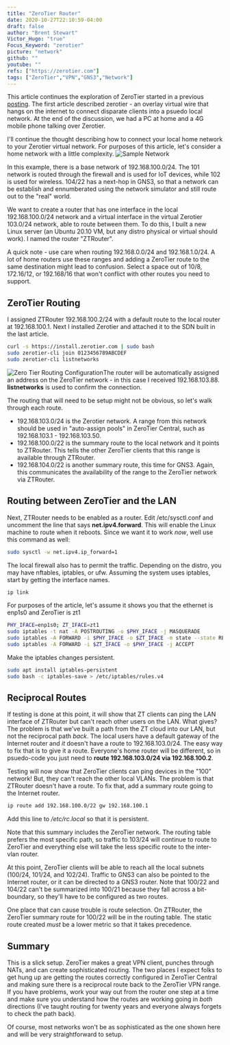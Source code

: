 ```yaml
---
title: "ZeroTier Router"
date: 2020-10-27T22:10:59-04:00
draft: false
author: "Brent Stewart"
Victor_Hugo: "true"
Focus_Keyword: "zerotier"
picture: "network"
github: ""
youtube: ""
refs: ["https://zerotier.com"]
tags: ["ZeroTier","VPN","GNS3","Network"]
---
```

This article continues the exploration of ZeroTier started in a previous [posting](/posts/201027_zerotier/).  The first article described zerotier - an overlay virtual wire that hangs on the internet to connect disparate clients into a psuedo local network.  At the end of the discussion, we had a PC at home and a 4G mobile phone talking over Zerotier.

I'll continue the thought describing how to connect your local home network to your Zerotier virtual network.  For purposes of this article, let's consider a home network with a little complexity.
![Sample Network](/ZeroTier_Routing.png#center)

In this example, there is a base network of 192.168.100.0/24.  The 101 network is routed through the firewall and is used for IoT devices, while 102 is used for wireless.  104/22 has a next-hop in GNS3, so that a network can be establish and ennumberated using the network simulator and still route out to the "real" world.

We want to create a router that has one interface in the local 192.168.100.0/24 network and a virtual interface in the virtual Zerotier 103.0/24 network, able to route between them.  To do this, I built a new Linux server (an Ubuntu 20.10 VM, but any distro physical or virtual should work).  I named the router "ZTRouter".

A quick note - use care when routing 192.168.0.0/24 and 192.168.1.0/24.  A lot of home routers use these ranges and adding a ZeroTier route to the same destination might lead to confusion.  Select a space out of 10/8, 172.16/12, or 192.168/16 that won't conflict with other routes you need to support.

## ZeroTier Routing

I assigned ZTRouter 192.168.100.2/24 with a default route to the local router at 192.168.100.1.  Next I installed Zerotier and attached it to the SDN built in the last article.

```bash
curl -s https://install.zerotier.com | sudo bash  
sudo zerotier-cli join 0123456789ABCDEF
sudo zerotier-cli listnetworks
```

![Zero Tier Routing Configuration](/ZTrouting.png#floatright)The router will be automatically assigned an address on the ZeroTier network - in this case I received 192.168.103.88.  __listnetworks__ is used to confirm the connection.

The routing that will need to be setup might not be obvious, so let's walk through each route.

* 192.168.103.0/24 is the Zerotier network.  A range from this network should be used in "auto-assign pools" in ZeroTier Central, such as 192.168.103.1 - 192.168.103.50.
* 192.168.100.0/22 is the summary route to the local network and it points to ZTRouter.  This tells the other ZeroTier clients that this range is available through ZTRouter.
* 192.168.104.0/22 is another summary route, this time for GNS3.  Again, this communicates the availability of the range to the ZeroTier network via ZTRouter.

## Routing between ZeroTier and the LAN

Next, ZTRouter needs to be enabled as a router.  Edit /etc/sysctl.conf and uncomment the line that says __net.ipv4.forward__.  This will enable the Linux machine to route when it reboots.  Since we want it to work _now_, well use this command as well:
```bash
sudo sysctl -w net.ipv4.ip_forward=1
```

The local firewall also has to permit the traffic.  Depending on the distro, you may have nftables, iptables, or ufw.  Assuming the system uses iptables, start by getting the interface names.
```bash
ip link
```

For purposes of the article, let's assume it shows you that the ethernet is enp1s0 and ZeroTier is zt1
```bash
PHY_IFACE=enp1s0; ZT_IFACE=zt1 
sudo iptables -t nat -A POSTROUTING -o $PHY_IFACE -j MASQUERADE  
sudo iptables -A FORWARD -i $PHY_IFACE -o $ZT_IFACE -m state --state RELATED,ESTABLISHED -j ACCEPT  
sudo iptables -A FORWARD -i $ZT_IFACE -o $PHY_IFACE -j ACCEPT  
```

Make the iptables changes persistent.

```bash
sudo apt install iptables-persistent
sudo bash -c iptables-save > /etc/iptables/rules.v4
```

## Reciprocal Routes

If testing is done at this point, it will show that ZT clients can ping the LAN interface of ZTRouter but can't reach other users on the LAN.  What gives?  The problem is that we've built a path from the ZT cloud into our LAN, but not the reciprocal path _back_.  The local users have a default gateway of the Internet router and _it_ doesn't have a route to 192.168.103.0/24.  The easy way to fix that is to give it a route.  Everyone's home router will be different, so in psuedo-code you just need to __route 192.168.103.0/24 via 192.168.100.2__.

Testing will now show that ZeroTier clients can ping devices in the "100" network!  But, they can't reach the other local VLANs.  The problem is that ZTRouter doesn't have a route.  To fix that, add a summary route going to the Internet router.

```bash
ip route add 192.168.100.0/22 gw 192.168.100.1
```

Add this line to _/etc/rc.local_ so that it is persistent.

Note that this summary includes the ZeroTier network.  The routing table prefers the most specific path, so traffic to 103/24 will continue to route to ZeroTier and everything else will take the less specific route to the inter-vlan router.

At this point, ZeroTier clients will be able to reach all the local subnets (100/24, 101/24, and 102/24).  Traffic to GNS3 can also be pointed to the Internet router, or it can be directed to a GNS3 router.  Note that 100/22 and 104/22 can't be summarized into 100/21 because they fall across a bit-boundary, so they'll have to be configured as two routes.

One place that can cause trouble is route selection.  On ZTRouter, the ZeroTier summary route for 100/22 will be in the routing table.  The static route created _must_ be a lower metric so that it takes precedence.

## Summary
This is a slick setup.  ZeroTier makes a great VPN client, punches through NATs, and can create sophisticated routing.  The two places I expect folks to get hung up are getting the routes correctly configured in ZeroTier Central and making sure there is a reciprocal route back to the ZeroTier VPN range.  If you have problems, work your way out from the router one step at a time and make sure you understand how the routes are working going in _both_ directions (I've taught routing for twenty years and everyone always forgets to check the path back).

Of course, most networks won't be as sophisticated as the one shown here and will be very straightforward to setup.  